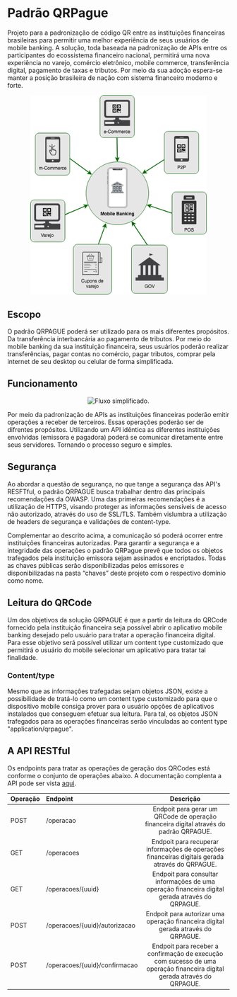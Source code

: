# Padrão QRPague

Projeto para a padronização de código QR entre as instituições financeiras brasileiras para permitir uma melhor experiência de seus usuários de mobile banking. A solução, toda baseada na padronização de APIs entre os participantes do ecossistema financeiro nacional, permitirá uma nova experiência no varejo, comércio eletrônico, mobile commerce, transferência digital, pagamento de taxas e tributos. Por meio da sua adoção espera-se manter a posição brasileira de nação com sistema financeiro moderno e forte.

<p align="center">
  <img src="https://raw.githubusercontent.com/qrpague/qrpague/master/imagens/QRPague-Pagamento.png" width="400" title="Escopo da solução">
</p>

## Escopo

O padrão QRPAGUE poderá ser utilizado para os mais diferentes propósitos. Da transferência interbancária ao pagamento de tributos. Por meio do mobile banking da sua instituição financeira, seus usuários poderão realizar transferências, pagar contas no comércio, pagar tributos, comprar pela internet de seu desktop ou celular de forma simplificada.

## Funcionamento

<p align="center">
  <img src="https://raw.githubusercontent.com/qrpague/qrpague/master/imagens/QRPague-Funcionamento.png" width="500" title="Fluxo simplificado.">
</p>

Por meio da padronização de APIs as instituições financeiras poderão emitir operações a receber de terceiros. Essas operações poderão ser de difrentes propósitos. Utilizando um API idêntica as diferentes instituições envolvidas (emissora e pagadora) poderá se comunicar diretamente entre seus servidores. Tornando o processo seguro e simples.

## Segurança

Ao abordar a questão de segurança, no que tange a segurança das API's RESFTful, o padrão QRPAGUE busca trabalhar dentro das principais recomendações da OWASP. Uma das primeiras recomendações é a utilização de HTTPS, visando proteger as informações sensíveis de acesso não autorizado, através do uso de SSL/TLS. Também vislumbra a utilização de headers de segurança e validações de content-type.

Complementar ao descrito acima, a comunicação só poderá ocorrer entre instituições financeiras autorizadas. Para garantir a segurança e a integridade das operações o padrão QRPague prevê que todos os objetos trafegados pela instituição emissora sejam assinados e encriptados. Todas as chaves públicas serão disponibilizadas pelos emissores e disponibilizadas na pasta “chaves” deste projeto com o respectivo domínio como nome. 

## Leitura do QRCode

Um dos objetivos da solução QRPAGUE é que a partir da leitura do QRCode fornecido pela instituição financeira seja possível abrir o aplicativo mobile banking desejado pelo usuário para tratar a operação financeira digital. Para esse objetivo será possível utilizar um content type customizado que permitirá o usuário do mobile selecionar um aplicativo para tratar tal finalidade.

### Content/type

Mesmo que as informações trafegadas sejam objetos JSON, existe a possibilidade de tratá-lo como um content type customizado para que o dispositivo mobile consiga prover para o usuário opções de aplicativos instalados que conseguem efetuar sua leitura. Para tal, os objetos JSON trafegados para as operações financeiras serão vinculadas ao content type "application/qrpague".

## A API RESTful

Os endpoints para tratar as operações de geração dos QRCodes está conforme o conjunto de operações abaixo. A documentação complenta a API pode ser vista [aqui](http://editor.swagger.io?url=https://raw.githubusercontent.com/qrpague/qrpague/master/swagger.yaml).

| Operação |      Endpoint                 |  Descrição                                          |
|:---------|:------------------            |:---------------------------------------------------:|
| POST     | /operacao                     | Endpoit para gerar um QRCode de operação financeira digital através do padrão QRPAGUE. |
| GET      | /operacoes                    | Endpoit para recuperar informações de operações financeiras digitais gerada através do QRPAGUE. |
| GET      | /operacoes/{uuid}             | Endpoit para consultar informações de uma operação financeira digital gerada através do QRPAGUE. |
| POST     | /operacoes/{uuid}/autorizacao | Endpoit para autorizar uma operação financeira digital gerada através do QRPAGUE. |
| POST     | /operacoes/{uuid}/confirmacao | Endpoit para receber a confirmação de execução com sucesso de uma operação financeira digital gerada através do QRPAGUE. |
